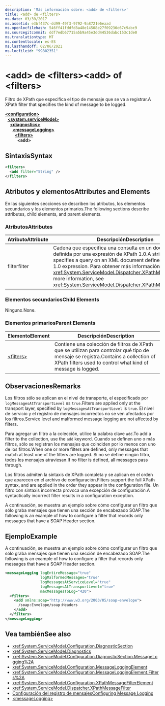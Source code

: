 ```yaml
---
description: 'Más información sobre: <add> de <filters>'
title: <add> de <filters>
ms.date: 03/30/2017
ms.assetid: e3bf437c-dd99-49f3-9792-9a8721e6eaad
ms.openlocfilehash: 546ff41fddfd8a48e14508e27f09236c67c9abc9
ms.sourcegitcommit: ddf7edb67715a5b9a45e3dd44536dabc153c1de0
ms.translationtype: MT
ms.contentlocale: es-ES
ms.lasthandoff: 02/06/2021
ms.locfileid: "99802351"
---
```

# <a name="add-of-filters"></a><span data-ttu-id="91bad-103">\<add> de \<filters></span><span class="sxs-lookup"><span data-stu-id="91bad-103">\<add> of \<filters></span></span>

<span data-ttu-id="91bad-104">Filtro de XPath que especifica el tipo de mensaje que se va a registrar.</span><span class="sxs-lookup"><span data-stu-id="91bad-104">A XPath filter that specifies the kind of message to be logged.</span></span>  
  
[**\<configuration>**](../configuration-element.md)\
&nbsp;&nbsp;[**\<system.serviceModel>**](system-servicemodel.md)\
&nbsp;&nbsp;&nbsp;&nbsp;[**\<diagnostics>**](diagnostics.md)\
&nbsp;&nbsp;&nbsp;&nbsp;&nbsp;&nbsp;[**\<messageLogging>**](messagelogging.md)\
&nbsp;&nbsp;&nbsp;&nbsp;&nbsp;&nbsp;&nbsp;&nbsp;[**\<filters>**](filters.md)\
&nbsp;&nbsp;&nbsp;&nbsp;&nbsp;&nbsp;&nbsp;&nbsp;&nbsp;&nbsp;**\<add>**  
  
## <a name="syntax"></a><span data-ttu-id="91bad-105">Sintaxis</span><span class="sxs-lookup"><span data-stu-id="91bad-105">Syntax</span></span>  
  
```xml  
<filters>
  <add filter="String" />
</filters>
```  
  
## <a name="attributes-and-elements"></a><span data-ttu-id="91bad-106">Atributos y elementos</span><span class="sxs-lookup"><span data-stu-id="91bad-106">Attributes and Elements</span></span>  

 <span data-ttu-id="91bad-107">En las siguientes secciones se describen los atributos, los elementos secundarios y los elementos primarios.</span><span class="sxs-lookup"><span data-stu-id="91bad-107">The following sections describe attributes, child elements, and parent elements.</span></span>  
  
### <a name="attributes"></a><span data-ttu-id="91bad-108">Atributos</span><span class="sxs-lookup"><span data-stu-id="91bad-108">Attributes</span></span>  
  
|<span data-ttu-id="91bad-109">Atributo</span><span class="sxs-lookup"><span data-stu-id="91bad-109">Attribute</span></span>|<span data-ttu-id="91bad-110">Descripción</span><span class="sxs-lookup"><span data-stu-id="91bad-110">Description</span></span>|  
|---------------|-----------------|  
|<span data-ttu-id="91bad-111">filter</span><span class="sxs-lookup"><span data-stu-id="91bad-111">filter</span></span>|<span data-ttu-id="91bad-112">Cadena que especifica una consulta en un documento XML definida por una expresión de XPath 1.0.</span><span class="sxs-lookup"><span data-stu-id="91bad-112">A string that specifies a query on an XML document defined by an XPath 1.0 expression.</span></span> <span data-ttu-id="91bad-113">Para obtener más información, vea <xref:System.ServiceModel.Dispatcher.XPathMessageFilter>.</span><span class="sxs-lookup"><span data-stu-id="91bad-113">For more information, see <xref:System.ServiceModel.Dispatcher.XPathMessageFilter>.</span></span>|  
  
### <a name="child-elements"></a><span data-ttu-id="91bad-114">Elementos secundarios</span><span class="sxs-lookup"><span data-stu-id="91bad-114">Child Elements</span></span>  

 <span data-ttu-id="91bad-115">Ninguno.</span><span class="sxs-lookup"><span data-stu-id="91bad-115">None.</span></span>  
  
### <a name="parent-elements"></a><span data-ttu-id="91bad-116">Elementos primarios</span><span class="sxs-lookup"><span data-stu-id="91bad-116">Parent Elements</span></span>  
  
|<span data-ttu-id="91bad-117">Elemento</span><span class="sxs-lookup"><span data-stu-id="91bad-117">Element</span></span>|<span data-ttu-id="91bad-118">Descripción</span><span class="sxs-lookup"><span data-stu-id="91bad-118">Description</span></span>|  
|-------------|-----------------|  
|[\<filters>](filters.md)|<span data-ttu-id="91bad-119">Contiene una colección de filtros de XPath que se utilizan para controlar qué tipo de mensaje se registra.</span><span class="sxs-lookup"><span data-stu-id="91bad-119">Contains a collection of XPath filters used to control what kind of message is logged.</span></span>|  
  
## <a name="remarks"></a><span data-ttu-id="91bad-120">Observaciones</span><span class="sxs-lookup"><span data-stu-id="91bad-120">Remarks</span></span>  

 <span data-ttu-id="91bad-121">Los filtros sólo se aplican en el nivel de transporte, el especificado por `logMessagesAtTransportLevel` es `true`.</span><span class="sxs-lookup"><span data-stu-id="91bad-121">Filters are applied only at the transport layer, specified by `logMessagesAtTransportLevel` is `true`.</span></span> <span data-ttu-id="91bad-122">El nivel de servicio y el registro de mensajes incorrectos no se ven afectados por los filtros.</span><span class="sxs-lookup"><span data-stu-id="91bad-122">Service level and malformed message logging are not affected by filters.</span></span>  
  
 <span data-ttu-id="91bad-123">Para agregar un filtro a la colección, utilice la palabra clave `add`.</span><span class="sxs-lookup"><span data-stu-id="91bad-123">To add a filter to the collection, use the `add` keyword.</span></span> <span data-ttu-id="91bad-124">Cuando se definen uno o más filtros, sólo se registran los mensajes que coinciden por lo menos con uno de los filtros.</span><span class="sxs-lookup"><span data-stu-id="91bad-124">When one or more filters are defined, only messages that match at least one of the filters are logged.</span></span> <span data-ttu-id="91bad-125">Si no se define ningún filtro, todos los mensajes atraviesan.</span><span class="sxs-lookup"><span data-stu-id="91bad-125">If no filter is defined, all messages pass through.</span></span>  
  
 <span data-ttu-id="91bad-126">Los filtros admiten la sintaxis de XPath completa y se aplican en el orden que aparecen en el archivo de configuración.</span><span class="sxs-lookup"><span data-stu-id="91bad-126">Filters support the full XPath syntax, and are applied in the order they appear in the configuration file.</span></span> <span data-ttu-id="91bad-127">Un filtro con sintaxis incorrecta provoca una excepción de configuración.</span><span class="sxs-lookup"><span data-stu-id="91bad-127">A syntactically incorrect filter results in a configuration exception.</span></span>  
  
 <span data-ttu-id="91bad-128">A continuación, se muestra un ejemplo sobre cómo configurar un filtro que sólo graba mensajes que tienen una sección de encabezado SOAP.</span><span class="sxs-lookup"><span data-stu-id="91bad-128">The following is an example of how to configure a filter that records only messages that have a SOAP Header section.</span></span>  
  
## <a name="example"></a><span data-ttu-id="91bad-129">Ejemplo</span><span class="sxs-lookup"><span data-stu-id="91bad-129">Example</span></span>  

 <span data-ttu-id="91bad-130">A continuación, se muestra un ejemplo sobre cómo configurar un filtro que sólo graba mensajes que tienen una sección de encabezado SOAP.</span><span class="sxs-lookup"><span data-stu-id="91bad-130">The following is an example of how to configure a filter that records only messages that have a SOAP Header section.</span></span>  
  
```xml  
<messageLogging logEntireMessage="true"
                logMalformedMessages="true"
                logMessagesAtServiceLevel="true"
                logMessagesAtTransportLevel="true"
                maxMessagesToLog="420">
  <filters>
    <add xmlns:soap="http://www.w3.org/2003/05/soap-envelope">
      /soap:Envelope/soap:Headers
    </add>
  </filters>
</messageLogging>
```  
  
## <a name="see-also"></a><span data-ttu-id="91bad-131">Vea también</span><span class="sxs-lookup"><span data-stu-id="91bad-131">See also</span></span>

- <xref:System.ServiceModel.Configuration.DiagnosticSection>
- <xref:System.ServiceModel.Diagnostics>
- <xref:System.ServiceModel.Configuration.DiagnosticSection.MessageLogging%2A>
- <xref:System.ServiceModel.Configuration.MessageLoggingElement>
- <xref:System.ServiceModel.Configuration.MessageLoggingElement.Filters%2A>
- <xref:System.ServiceModel.Configuration.XPathMessageFilterElement>
- <xref:System.ServiceModel.Dispatcher.XPathMessageFilter>
- [<span data-ttu-id="91bad-132">Configuración del registro de mensajes</span><span class="sxs-lookup"><span data-stu-id="91bad-132">Configuring Message Logging</span></span>](../../../wcf/diagnostics/configuring-message-logging.md)
- [\<messageLogging>](messagelogging.md)
